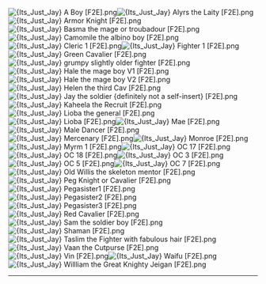 ![{Its_Just_Jay} A Boy [F2E].png](https://raw.githubusercontent.com/Klokinator/FE-Repo/main/Portrait%20Repository/Spriting%20Community%20OC's%20(Grouped%20by%20Artist)/Its_Just_Jay%20(F2E)/%7BIts_Just_Jay%7D%20A%20Boy%20%5BF2E%5D.png "{Its_Just_Jay} A Boy [F2E].png")![{Its_Just_Jay} Alyrs the Laity [F2E].png](https://raw.githubusercontent.com/Klokinator/FE-Repo/main/Portrait%20Repository/Spriting%20Community%20OC's%20(Grouped%20by%20Artist)/Its_Just_Jay%20(F2E)/%7BIts_Just_Jay%7D%20Alyrs%20the%20Laity%20%5BF2E%5D.png "{Its_Just_Jay} Alyrs the Laity [F2E].png")![{Its_Just_Jay} Armor Knight [F2E].png](https://raw.githubusercontent.com/Klokinator/FE-Repo/main/Portrait%20Repository/Spriting%20Community%20OC's%20(Grouped%20by%20Artist)/Its_Just_Jay%20(F2E)/%7BIts_Just_Jay%7D%20Armor%20Knight%20%5BF2E%5D.png "{Its_Just_Jay} Armor Knight [F2E].png")![{Its_Just_Jay} Basma the mage or troubadour [F2E].png](https://raw.githubusercontent.com/Klokinator/FE-Repo/main/Portrait%20Repository/Spriting%20Community%20OC's%20(Grouped%20by%20Artist)/Its_Just_Jay%20(F2E)/%7BIts_Just_Jay%7D%20Basma%20the%20mage%20or%20troubadour%20%5BF2E%5D.png "{Its_Just_Jay} Basma the mage or troubadour [F2E].png")![{Its_Just_Jay} Camomile the albino boy [F2E].png](https://raw.githubusercontent.com/Klokinator/FE-Repo/main/Portrait%20Repository/Spriting%20Community%20OC's%20(Grouped%20by%20Artist)/Its_Just_Jay%20(F2E)/%7BIts_Just_Jay%7D%20Camomile%20the%20albino%20boy%20%5BF2E%5D.png "{Its_Just_Jay} Camomile the albino boy [F2E].png")![{Its_Just_Jay} Cleric 1 [F2E].png](https://raw.githubusercontent.com/Klokinator/FE-Repo/main/Portrait%20Repository/Spriting%20Community%20OC's%20(Grouped%20by%20Artist)/Its_Just_Jay%20(F2E)/%7BIts_Just_Jay%7D%20Cleric%201%20%5BF2E%5D.png "{Its_Just_Jay} Cleric 1 [F2E].png")![{Its_Just_Jay} Fighter 1 [F2E].png](https://raw.githubusercontent.com/Klokinator/FE-Repo/main/Portrait%20Repository/Spriting%20Community%20OC's%20(Grouped%20by%20Artist)/Its_Just_Jay%20(F2E)/%7BIts_Just_Jay%7D%20Fighter%201%20%5BF2E%5D.png "{Its_Just_Jay} Fighter 1 [F2E].png")![{Its_Just_Jay} Green Cavalier [F2E].png](https://raw.githubusercontent.com/Klokinator/FE-Repo/main/Portrait%20Repository/Spriting%20Community%20OC's%20(Grouped%20by%20Artist)/Its_Just_Jay%20(F2E)/%7BIts_Just_Jay%7D%20Green%20Cavalier%20%5BF2E%5D.png "{Its_Just_Jay} Green Cavalier [F2E].png")![{Its_Just_Jay} grumpy slightly older fighter [F2E].png](https://raw.githubusercontent.com/Klokinator/FE-Repo/main/Portrait%20Repository/Spriting%20Community%20OC's%20(Grouped%20by%20Artist)/Its_Just_Jay%20(F2E)/%7BIts_Just_Jay%7D%20grumpy%20slightly%20older%20fighter%20%5BF2E%5D.png "{Its_Just_Jay} grumpy slightly older fighter [F2E].png")![{Its_Just_Jay} Hale the mage boy V1 [F2E].png](https://raw.githubusercontent.com/Klokinator/FE-Repo/main/Portrait%20Repository/Spriting%20Community%20OC's%20(Grouped%20by%20Artist)/Its_Just_Jay%20(F2E)/%7BIts_Just_Jay%7D%20Hale%20the%20mage%20boy%20V1%20%5BF2E%5D.png "{Its_Just_Jay} Hale the mage boy V1 [F2E].png")![{Its_Just_Jay} Hale the mage boy V2 [F2E].png](https://raw.githubusercontent.com/Klokinator/FE-Repo/main/Portrait%20Repository/Spriting%20Community%20OC's%20(Grouped%20by%20Artist)/Its_Just_Jay%20(F2E)/%7BIts_Just_Jay%7D%20Hale%20the%20mage%20boy%20V2%20%5BF2E%5D.png "{Its_Just_Jay} Hale the mage boy V2 [F2E].png")![{Its_Just_Jay} Helen the third Cav [F2E].png](https://raw.githubusercontent.com/Klokinator/FE-Repo/main/Portrait%20Repository/Spriting%20Community%20OC's%20(Grouped%20by%20Artist)/Its_Just_Jay%20(F2E)/%7BIts_Just_Jay%7D%20Helen%20the%20third%20Cav%20%5BF2E%5D.png "{Its_Just_Jay} Helen the third Cav [F2E].png")![{Its_Just_Jay} Jay the soldier {definitely not a self-insert} [F2E].png](https://raw.githubusercontent.com/Klokinator/FE-Repo/main/Portrait%20Repository/Spriting%20Community%20OC's%20(Grouped%20by%20Artist)/Its_Just_Jay%20(F2E)/%7BIts_Just_Jay%7D%20Jay%20the%20soldier%20(definitely%20not%20a%20self-insert)%20%5BF2E%5D.png "{Its_Just_Jay} Jay the soldier {definitely not a self-insert} [F2E].png")![{Its_Just_Jay} Kaheela the Recruit [F2E].png](https://raw.githubusercontent.com/Klokinator/FE-Repo/main/Portrait%20Repository/Spriting%20Community%20OC's%20(Grouped%20by%20Artist)/Its_Just_Jay%20(F2E)/%7BIts_Just_Jay%7D%20Kaheela%20the%20Recruit%20%5BF2E%5D.png "{Its_Just_Jay} Kaheela the Recruit [F2E].png")![{Its_Just_Jay} Lioba the general [F2E].png](https://raw.githubusercontent.com/Klokinator/FE-Repo/main/Portrait%20Repository/Spriting%20Community%20OC's%20(Grouped%20by%20Artist)/Its_Just_Jay%20(F2E)/%7BIts_Just_Jay%7D%20Lioba%20the%20general%20%5BF2E%5D.png "{Its_Just_Jay} Lioba the general [F2E].png")![{Its_Just_Jay} Lioba [F2E].png](https://raw.githubusercontent.com/Klokinator/FE-Repo/main/Portrait%20Repository/Spriting%20Community%20OC's%20(Grouped%20by%20Artist)/Its_Just_Jay%20(F2E)/%7BIts_Just_Jay%7D%20Lioba%20%5BF2E%5D.png "{Its_Just_Jay} Lioba [F2E].png")![{Its_Just_Jay} Mae [F2E].png](https://raw.githubusercontent.com/Klokinator/FE-Repo/main/Portrait%20Repository/Spriting%20Community%20OC's%20(Grouped%20by%20Artist)/Its_Just_Jay%20(F2E)/%7BIts_Just_Jay%7D%20Mae%20%5BF2E%5D.png "{Its_Just_Jay} Mae [F2E].png")![{Its_Just_Jay} Male Dancer [F2E].png](https://raw.githubusercontent.com/Klokinator/FE-Repo/main/Portrait%20Repository/Spriting%20Community%20OC's%20(Grouped%20by%20Artist)/Its_Just_Jay%20(F2E)/%7BIts_Just_Jay%7D%20Male%20Dancer%20%5BF2E%5D.png "{Its_Just_Jay} Male Dancer [F2E].png")![{Its_Just_Jay} Mercenary [F2E].png](https://raw.githubusercontent.com/Klokinator/FE-Repo/main/Portrait%20Repository/Spriting%20Community%20OC's%20(Grouped%20by%20Artist)/Its_Just_Jay%20(F2E)/%7BIts_Just_Jay%7D%20Mercenary%20%5BF2E%5D.png "{Its_Just_Jay} Mercenary [F2E].png")![{Its_Just_Jay} Monroe [F2E].png](https://raw.githubusercontent.com/Klokinator/FE-Repo/main/Portrait%20Repository/Spriting%20Community%20OC's%20(Grouped%20by%20Artist)/Its_Just_Jay%20(F2E)/%7BIts_Just_Jay%7D%20Monroe%20%5BF2E%5D.png "{Its_Just_Jay} Monroe [F2E].png")![{Its_Just_Jay} Myrm 1 [F2E].png](https://raw.githubusercontent.com/Klokinator/FE-Repo/main/Portrait%20Repository/Spriting%20Community%20OC's%20(Grouped%20by%20Artist)/Its_Just_Jay%20(F2E)/%7BIts_Just_Jay%7D%20Myrm%201%20%5BF2E%5D.png "{Its_Just_Jay} Myrm 1 [F2E].png")![{Its_Just_Jay} OC 17 [F2E].png](https://raw.githubusercontent.com/Klokinator/FE-Repo/main/Portrait%20Repository/Spriting%20Community%20OC's%20(Grouped%20by%20Artist)/Its_Just_Jay%20(F2E)/%7BIts_Just_Jay%7D%20OC%2017%20%5BF2E%5D.png "{Its_Just_Jay} OC 17 [F2E].png")![{Its_Just_Jay} OC 18 [F2E].png](https://raw.githubusercontent.com/Klokinator/FE-Repo/main/Portrait%20Repository/Spriting%20Community%20OC's%20(Grouped%20by%20Artist)/Its_Just_Jay%20(F2E)/%7BIts_Just_Jay%7D%20OC%2018%20%5BF2E%5D.png "{Its_Just_Jay} OC 18 [F2E].png")![{Its_Just_Jay} OC 3 [F2E].png](https://raw.githubusercontent.com/Klokinator/FE-Repo/main/Portrait%20Repository/Spriting%20Community%20OC's%20(Grouped%20by%20Artist)/Its_Just_Jay%20(F2E)/%7BIts_Just_Jay%7D%20OC%203%20%5BF2E%5D.png "{Its_Just_Jay} OC 3 [F2E].png")![{Its_Just_Jay} OC 5 [F2E].png](https://raw.githubusercontent.com/Klokinator/FE-Repo/main/Portrait%20Repository/Spriting%20Community%20OC's%20(Grouped%20by%20Artist)/Its_Just_Jay%20(F2E)/%7BIts_Just_Jay%7D%20OC%205%20%5BF2E%5D.png "{Its_Just_Jay} OC 5 [F2E].png")![{Its_Just_Jay} OC 7 [F2E].png](https://raw.githubusercontent.com/Klokinator/FE-Repo/main/Portrait%20Repository/Spriting%20Community%20OC's%20(Grouped%20by%20Artist)/Its_Just_Jay%20(F2E)/%7BIts_Just_Jay%7D%20OC%207%20%5BF2E%5D.png "{Its_Just_Jay} OC 7 [F2E].png")![{Its_Just_Jay} Old Willis the skeleton mentor [F2E].png](https://raw.githubusercontent.com/Klokinator/FE-Repo/main/Portrait%20Repository/Spriting%20Community%20OC's%20(Grouped%20by%20Artist)/Its_Just_Jay%20(F2E)/%7BIts_Just_Jay%7D%20Old%20Willis%20the%20skeleton%20mentor%20%5BF2E%5D.png "{Its_Just_Jay} Old Willis the skeleton mentor [F2E].png")![{Its_Just_Jay} Peg Knight or Cavalier [F2E].png](https://raw.githubusercontent.com/Klokinator/FE-Repo/main/Portrait%20Repository/Spriting%20Community%20OC's%20(Grouped%20by%20Artist)/Its_Just_Jay%20(F2E)/%7BIts_Just_Jay%7D%20Peg%20Knight%20or%20Cavalier%20%5BF2E%5D.png "{Its_Just_Jay} Peg Knight or Cavalier [F2E].png")![{Its_Just_Jay} Pegasister1 [F2E].png](https://raw.githubusercontent.com/Klokinator/FE-Repo/main/Portrait%20Repository/Spriting%20Community%20OC's%20(Grouped%20by%20Artist)/Its_Just_Jay%20(F2E)/%7BIts_Just_Jay%7D%20Pegasister1%20%5BF2E%5D.png "{Its_Just_Jay} Pegasister1 [F2E].png")![{Its_Just_Jay} Pegasister2 [F2E].png](https://raw.githubusercontent.com/Klokinator/FE-Repo/main/Portrait%20Repository/Spriting%20Community%20OC's%20(Grouped%20by%20Artist)/Its_Just_Jay%20(F2E)/%7BIts_Just_Jay%7D%20Pegasister2%20%5BF2E%5D.png "{Its_Just_Jay} Pegasister2 [F2E].png")![{Its_Just_Jay} Pegasister3 [F2E].png](https://raw.githubusercontent.com/Klokinator/FE-Repo/main/Portrait%20Repository/Spriting%20Community%20OC's%20(Grouped%20by%20Artist)/Its_Just_Jay%20(F2E)/%7BIts_Just_Jay%7D%20Pegasister3%20%5BF2E%5D.png "{Its_Just_Jay} Pegasister3 [F2E].png")![{Its_Just_Jay} Red Cavalier [F2E].png](https://raw.githubusercontent.com/Klokinator/FE-Repo/main/Portrait%20Repository/Spriting%20Community%20OC's%20(Grouped%20by%20Artist)/Its_Just_Jay%20(F2E)/%7BIts_Just_Jay%7D%20Red%20Cavalier%20%5BF2E%5D.png "{Its_Just_Jay} Red Cavalier [F2E].png")![{Its_Just_Jay} Sam the soldier boy [F2E].png](https://raw.githubusercontent.com/Klokinator/FE-Repo/main/Portrait%20Repository/Spriting%20Community%20OC's%20(Grouped%20by%20Artist)/Its_Just_Jay%20(F2E)/%7BIts_Just_Jay%7D%20Sam%20the%20soldier%20boy%20%5BF2E%5D.png "{Its_Just_Jay} Sam the soldier boy [F2E].png")![{Its_Just_Jay} Shaman [F2E].png](https://raw.githubusercontent.com/Klokinator/FE-Repo/main/Portrait%20Repository/Spriting%20Community%20OC's%20(Grouped%20by%20Artist)/Its_Just_Jay%20(F2E)/%7BIts_Just_Jay%7D%20Shaman%20%5BF2E%5D.png "{Its_Just_Jay} Shaman [F2E].png")![{Its_Just_Jay} Taslim the Fighter with fabulous hair [F2E].png](https://raw.githubusercontent.com/Klokinator/FE-Repo/main/Portrait%20Repository/Spriting%20Community%20OC's%20(Grouped%20by%20Artist)/Its_Just_Jay%20(F2E)/%7BIts_Just_Jay%7D%20Taslim%20the%20Fighter%20with%20fabulous%20hair%20%5BF2E%5D.png "{Its_Just_Jay} Taslim the Fighter with fabulous hair [F2E].png")![{Its_Just_Jay} Vaan the Cutpurse [F2E].png](https://raw.githubusercontent.com/Klokinator/FE-Repo/main/Portrait%20Repository/Spriting%20Community%20OC's%20(Grouped%20by%20Artist)/Its_Just_Jay%20(F2E)/%7BIts_Just_Jay%7D%20Vaan%20the%20Cutpurse%20%5BF2E%5D.png "{Its_Just_Jay} Vaan the Cutpurse [F2E].png")![{Its_Just_Jay} Vin [F2E].png](https://raw.githubusercontent.com/Klokinator/FE-Repo/main/Portrait%20Repository/Spriting%20Community%20OC's%20(Grouped%20by%20Artist)/Its_Just_Jay%20(F2E)/%7BIts_Just_Jay%7D%20Vin%20%5BF2E%5D.png "{Its_Just_Jay} Vin [F2E].png")![{Its_Just_Jay} Waifu [F2E].png](https://raw.githubusercontent.com/Klokinator/FE-Repo/main/Portrait%20Repository/Spriting%20Community%20OC's%20(Grouped%20by%20Artist)/Its_Just_Jay%20(F2E)/%7BIts_Just_Jay%7D%20Waifu%20%5BF2E%5D.png "{Its_Just_Jay} Waifu [F2E].png")![{Its_Just_Jay} Willliam the Great Knighty Jeigan [F2E].png](https://raw.githubusercontent.com/Klokinator/FE-Repo/main/Portrait%20Repository/Spriting%20Community%20OC's%20(Grouped%20by%20Artist)/Its_Just_Jay%20(F2E)/%7BIts_Just_Jay%7D%20Willliam%20the%20Great%20Knighty%20Jeigan%20%5BF2E%5D.png "{Its_Just_Jay} Willliam the Great Knighty Jeigan [F2E].png")



----

